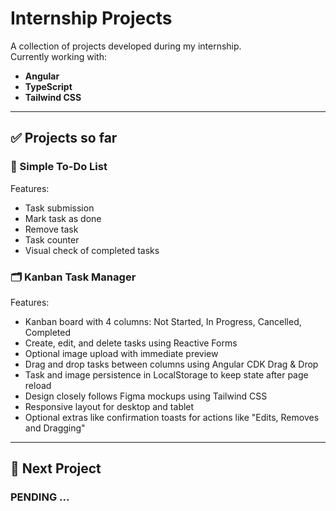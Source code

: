 # Internship Projects

A collection of projects developed during my internship.  
Currently working with:

- **Angular**
- **TypeScript**
- **Tailwind CSS**

---

## ✅ Projects so far

### 📝 Simple To-Do List
Features:

- Task submission  
- Mark task as done  
- Remove task  
- Task counter  
- Visual check of completed tasks


### 🗂️ Kanban Task Manager
Features:

- Kanban board with 4 columns: Not Started, In Progress, Cancelled, Completed
- Create, edit, and delete tasks using Reactive Forms
- Optional image upload with immediate preview
- Drag and drop tasks between columns using Angular CDK Drag & Drop
- Task and image persistence in LocalStorage to keep state after page reload
- Design closely follows Figma mockups using Tailwind CSS
- Responsive layout for desktop and tablet
- Optional extras like confirmation toasts for actions like "Edits, Removes and Dragging"

---

## 🚧 Next Project

### PENDING ...
